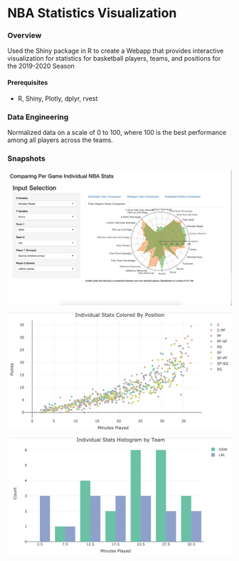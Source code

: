 # NBA Statistics Visualization
### Overview
Used the Shiny package in R to create a Webapp that provides interactive visualization for statistics
for basketball players, teams, and positions for the 2019-2020 Season

#### Prerequisites
- R, Shiny, Plotly, dplyr, rvest

### Data Engineering
Normalized data on a scale of 0 to 100, where 100 is the best performance among all players across the teams.

### Snapshots
![polar](https://github.com/jordanchow1/nba_visualization/blob/master/polar_diagram.png)

![scatterplot](https://github.com/jordanchow1/nba_visualization/blob/master/scatter_plot.png)

![histogram](https://github.com/jordanchow1/nba_visualization/blob/master/histogram.png)
